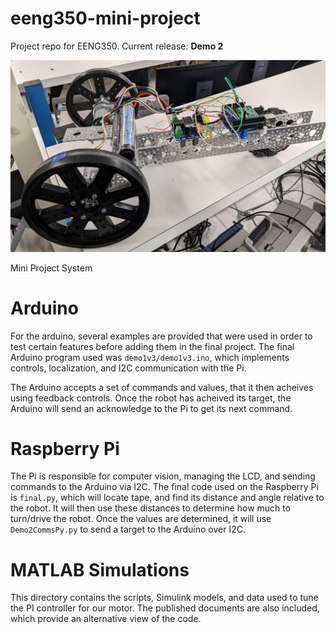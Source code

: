 # eeng350-mini-project

Project repo for EENG350. Current release: **Demo 2**



![](img/seed_robot.jpg)

Mini Project System

# Arduino

For the arduino, several examples are provided that were used in order to test 
certain features before adding them in the final project. The final Arduino
program used was `demo1v3/demo1v3.ino`, which implements controls, 
localization, and I2C communication with the Pi.

The Arduino accepts a set of commands and values, that it then acheives using 
feedback controls. Once the robot has acheived its target, the Arduino will send 
an acknowledge to the Pi to get its next command. 


# Raspberry Pi

The Pi is responsible for computer vision, managing the LCD, and 
sending commands to the Arduino via I2C. The final code used on the Raspberry Pi 
is `final.py`, which will locate tape, and find its distance and angle relative
to the robot. It will then use these distances to determine how much to turn/drive
the robot. Once the values are determined, it will use `Demo2CommsPy.py` to send a
target to the Arduino over I2C. 

# MATLAB Simulations

This directory contains the scripts, Simulink models, and data
used to tune the PI controller for our motor. The published documents
are also included, which provide an alternative view of the code.

